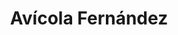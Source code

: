 ---
title: "Avícola Fernández"
url: /guayaquil/avicola-fernandez-isidro-ayora-cueva/
shop: Supermarkt
---
